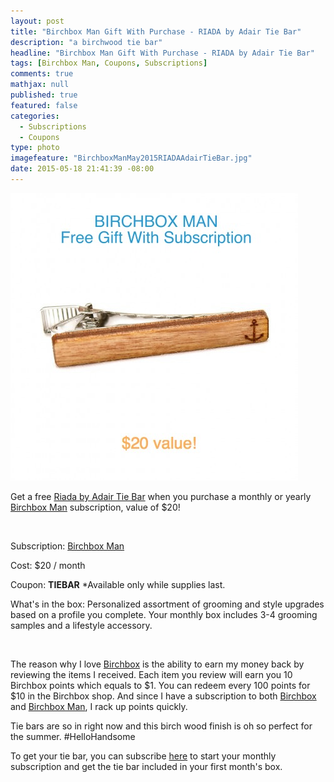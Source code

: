 ```yaml
---
layout: post
title: "Birchbox Man Gift With Purchase - RIADA by Adair Tie Bar"
description: "a birchwood tie bar"
headline: "Birchbox Man Gift With Purchase - RIADA by Adair Tie Bar"
tags: [Birchbox Man, Coupons, Subscriptions]
comments: true
mathjax: null
published: true
featured: false
categories: 
  - Subscriptions
  - Coupons
type: photo
imagefeature: "BirchboxManMay2015RIADAAdairTieBar.jpg"
date: 2015-05-18 21:41:39 -08:00
---
```

![Birchbox Man GWP Riada Tie Bar](/images/BirchboxManMay2015RIADAAdairTieBar.jpg)
<p>Get a free <a href="https://www.birchbox.com/shop/riada-by-adair-wood-tie-bar">Riada by Adair Tie Bar</a> when you purchase a monthly or yearly <a href="https://www.birchbox.com/invite/whatsupmailbox">Birchbox Man</a> subscription, value of $20!</p>
<br>

<p>Subscription: <a href="https://www.birchbox.com/invite/whatsupmailbox">Birchbox Man</a></p>
<p>Cost: $20 / month</p>
<p>Coupon: <b>TIEBAR</b> *Available only while supplies last.</p>
<p>What's in the box: Personalized assortment of grooming and style upgrades based on a profile you complete. Your monthly box includes 3-4 grooming samples and a lifestyle accessory.</p>
<br>

<p>The reason why I love <a href="https://www.birchbox.com/invite/whatsupmailbox">Birchbox</a> is the ability to earn my money back by reviewing the items I received. Each item you review will earn you 10 Birchbox points which equals to $1. You can redeem every 100 points for $10 in the Birchbox shop. And since I have a subscription to both <a href="https://www.birchbox.com/invite/whatsupmailbox">Birchbox</a> and <a href="https://www.birchbox.com/invite/whatsupmailbox">Birchbox Man</a>, I rack up points quickly.</p>

<p>Tie bars are so in right now and this birch wood finish is oh so perfect for the summer. #HelloHandsome</p>

<p>To get your tie bar, you can subscribe <a href="https://www.birchbox.com/invite/whatsupmailbox">here</a> to start your monthly subscription and get the tie bar included in your first month's box.</p>
